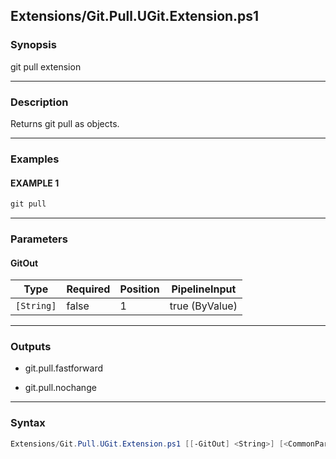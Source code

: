 
Extensions/Git.Pull.UGit.Extension.ps1
--------------------------------------




### Synopsis
git pull extension



---


### Description

Returns git pull as objects.



---


### Examples
#### EXAMPLE 1
```PowerShell
git pull
```



---


### Parameters
#### **GitOut**




|Type      |Required|Position|PipelineInput |
|----------|--------|--------|--------------|
|`[String]`|false   |1       |true (ByValue)|





---


### Outputs
* git.pull.fastforward


* git.pull.nochange






---


### Syntax
```PowerShell
Extensions/Git.Pull.UGit.Extension.ps1 [[-GitOut] <String>] [<CommonParameters>]
```





